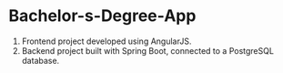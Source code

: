 # Bachelor-s-Degree-App

1. Frontend project developed using AngularJS.
2. Backend project built with Spring Boot, connected to a PostgreSQL database.
